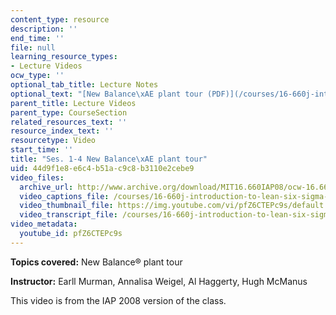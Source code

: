 ```yaml
---
content_type: resource
description: ''
end_time: ''
file: null
learning_resource_types:
- Lecture Videos
ocw_type: ''
optional_tab_title: Lecture Notes
optional_text: "[New Balance\xAE plant tour (PDF)](/courses/16-660j-introduction-to-lean-six-sigma-methods-january-iap-2012/resources/mit16_660jiap12_1-4)"
parent_title: Lecture Videos
parent_type: CourseSection
related_resources_text: ''
resource_index_text: ''
resourcetype: Video
start_time: ''
title: "Ses. 1-4 New Balance\xAE plant tour"
uid: 44d9f1e8-e6c4-b51a-c9c8-b3110e2cebe9
video_files:
  archive_url: http://www.archive.org/download/MIT16.660IAP08/ocw-16.660-iap08-ses1-7_300k.mp4
  video_captions_file: /courses/16-660j-introduction-to-lean-six-sigma-methods-january-iap-2012/38d1da9892175a2daefb54eb511c9ccb_pfZ6CTEPc9s.vtt
  video_thumbnail_file: https://img.youtube.com/vi/pfZ6CTEPc9s/default.jpg
  video_transcript_file: /courses/16-660j-introduction-to-lean-six-sigma-methods-january-iap-2012/bb78b1786a42a480232edcea35949fcd_pfZ6CTEPc9s.pdf
video_metadata:
  youtube_id: pfZ6CTEPc9s
---
```


**Topics covered:** New Balance® plant tour

**Instructor:** Earll Murman, Annalisa Weigel, Al Haggerty, Hugh McManus

This video is from the IAP 2008 version of the class.



